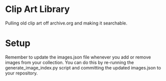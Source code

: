 # Clip Art Library
 Pulling old clip art off archive.org and making it searchable.

# Setup
Remember to update the images.json file whenever you add or remove images from your collection. You can do this by re-running the generate_image_index.py script and committing the updated images.json to your repository.